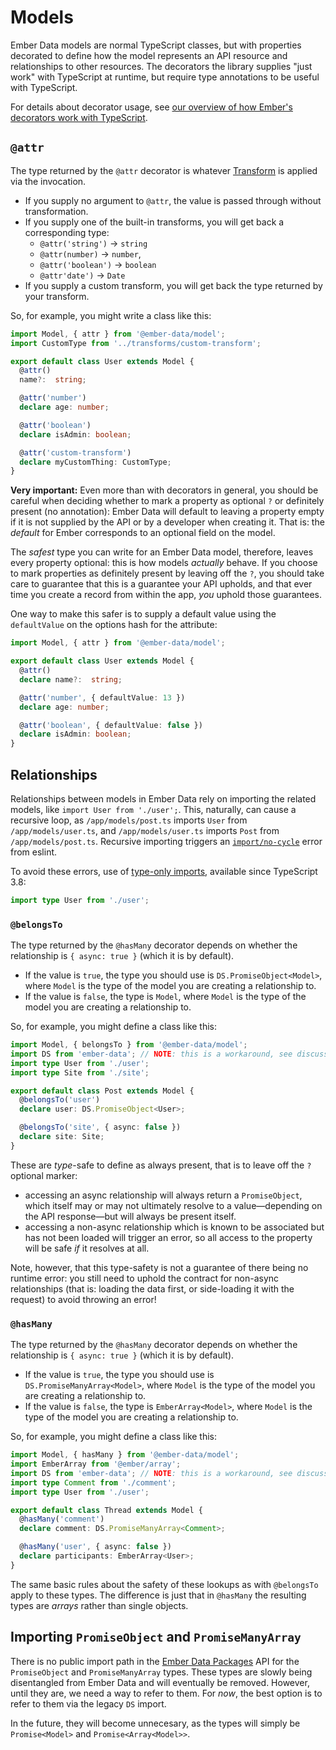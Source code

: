 # Models

Ember Data models are normal TypeScript classes, but with properties decorated to define how the model represents an API resource and relationships to other resources. The decorators the library supplies "just work" with TypeScript at runtime, but require type annotations to be useful with TypeScript.

For details about decorator usage, see [our overview of how Ember's decorators work with TypeScript](../ts/decorators.md).

## `@attr`

The type returned by the `@attr` decorator is whatever [Transform](https://api.emberjs.com/ember-data/release/classes/Transform) is applied via the invocation.

* If you supply no argument to `@attr`, the value is passed through without transformation.
* If you supply one of the built-in transforms, you will get back a corresponding type:
  * `@attr('string')` → `string`
  * `@attr(number)` → `number`, 
  * `@attr('boolean')` → `boolean`
  * `@attr'date')` → `Date`
* If you supply a custom transform, you will get back the type returned by your transform.

So, for example, you might write a class like this:

```typescript
import Model, { attr } from '@ember-data/model';
import CustomType from '../transforms/custom-transform';

export default class User extends Model {
  @attr()
  name?:  string;

  @attr('number')
  declare age: number;

  @attr('boolean')
  declare isAdmin: boolean;

  @attr('custom-transform')
  declare myCustomThing: CustomType;
}
```

**Very important:** Even more than with decorators in general, you should be careful when deciding whether to mark a property as optional `?` or definitely present \(no annotation\): Ember Data will default to leaving a property empty if it is not supplied by the API or by a developer when creating it. That is: the _default_ for Ember corresponds to an optional field on the model.

The _safest_ type you can write for an Ember Data model, therefore, leaves every property optional: this is how models _actually_ behave. If you choose to mark properties as definitely present by leaving off the `?`, you should take care to guarantee that this is a guarantee your API upholds, and that ever time you create a record from within the app, _you_ uphold those guarantees.

One way to make this safer is to supply a default value using the `defaultValue` on the options hash for the attribute:

```typescript
import Model, { attr } from '@ember-data/model';

export default class User extends Model {
  @attr()
  declare name?:  string;

  @attr('number', { defaultValue: 13 })
  declare age: number;

  @attr('boolean', { defaultValue: false })
  declare isAdmin: boolean;
}
```

## Relationships

Relationships between models in Ember Data rely on importing the related models, like `import User from './user';`. This, naturally, can cause a recursive loop, as `/app/models/post.ts` imports `User` from `/app/models/user.ts`, and `/app/models/user.ts` imports `Post` from `/app/models/post.ts`. Recursive importing triggers an [`import/no-cycle`](https://github.com/import-js/eslint-plugin-import/blob/main/docs/rules/no-cycle.md) error from eslint. 

To avoid these errors, use of [type-only imports](https://www.typescriptlang.org/docs/handbook/release-notes/typescript-3-8.html), available since TypeScript 3.8:

```ts
import type User from './user';
```

### `@belongsTo`

The type returned by the `@hasMany` decorator depends on whether the relationship is `{ async: true }` \(which it is by default\).

* If the value is `true`, the type you should use is `DS.PromiseObject<Model>`, where `Model` is the type of the model you are creating a relationship to.
* If the value is `false`, the type is `Model`, where `Model` is the type of the model you are creating a relationship to.

So, for example, you might define a class like this:

```typescript
import Model, { belongsTo } from '@ember-data/model';
import DS from 'ember-data'; // NOTE: this is a workaround, see discussion below!
import type User from './user';
import type Site from './site';

export default class Post extends Model {
  @belongsTo('user')
  declare user: DS.PromiseObject<User>;

  @belongsTo('site', { async: false })
  declare site: Site;
}
```

These are _type_-safe to define as always present, that is to leave off the `?` optional marker:

* accessing an async relationship will always return a `PromiseObject`, which itself may or may not ultimately resolve to a value—depending on the API response—but will always be present itself.
* accessing a non-async relationship which is known to be associated but has not been loaded will trigger an error, so all access to the property will be safe _if_ it resolves at all.

Note, however, that this type-safety is not a guarantee of there being no runtime error: you still need to uphold the contract for non-async relationships \(that is: loading the data first, or side-loading it with the request\) to avoid throwing an error!

### `@hasMany`

The type returned by the `@hasMany` decorator depends on whether the relationship is `{ async: true }` \(which it is by default\).

* If the value is `true`, the type you should use is `DS.PromiseManyArray<Model>`, where `Model` is the type of the model you are creating a relationship to.
* If the value is `false`, the type is `EmberArray<Model>`, where `Model` is the type of the model you are creating a relationship to.

So, for example, you might define a class like this:

```typescript
import Model, { hasMany } from '@ember-data/model';
import EmberArray from '@ember/array';
import DS from 'ember-data'; // NOTE: this is a workaround, see discussion below!
import type Comment from './comment';
import type User from './user';

export default class Thread extends Model {
  @hasMany('comment')
  declare comment: DS.PromiseManyArray<Comment>;

  @hasMany('user', { async: false })
  declare participants: EmberArray<User>;
}
```

The same basic rules about the safety of these lookups as with `@belongsTo` apply to these types. The difference is just that in `@hasMany` the resulting types are _arrays_ rather than single objects.

## Importing `PromiseObject` and `PromiseManyArray`

There is no public import path in the [Ember Data Packages](https://emberjs.github.io/rfcs/0395-ember-data-packages.html) API for the `PromiseObject` and `PromiseManyArray` types. These types are slowly being disentangled from Ember Data and will eventually be removed. However, until they are, we need a way to refer to them. For _now_, the best option is to refer to them via the legacy `DS` import.

In the future, they will become unnecesary, as the types will simply be `Promise<Model>` and `Promise<Array<Model>>`.

